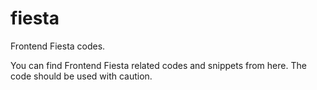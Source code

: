 # fiesta
Frontend Fiesta codes.

You can find Frontend Fiesta related codes and snippets from here. The code should be used with caution.
